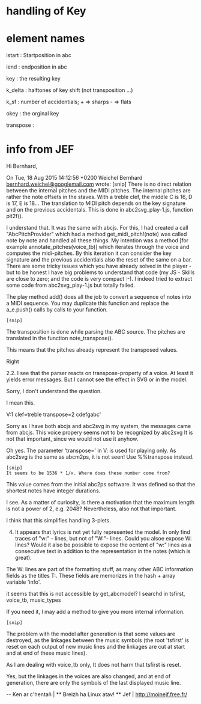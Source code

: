 # handling of Key

# element names

istart
:   Startposition in abc

iend
:   endposition in abc

key
: the resulting key

k_delta
:   halftones of key shift (not transposition ...)

k_sf
:   number of accidentials; + => sharps - => flats

okey
:   the orginal key

transpose
:   


# info from JEF

Hi Bernhard,

On Tue, 18 Aug 2015 14:12:56 +0200
Weichel Bernhard <bernhard.weichel@googlemail.com> wrote:
	[snip]
There is no direct relation between the internal pitches and the MIDI
pitches.
The internal pitches are rather the note offsets in the staves. With a
treble clef, the middle C is 16, D is 17, E is 18...
The translation to MIDI pitch depends on the key signature and on the
previous accidentals. This is done in abc2svg_play-1.js, function pit2f().

I understand that. It was the same with abcjs. For this, I had created a call "AbcPitchProvider" which had a method get_midi_pitch!(note) was called note by note and handled all these things. My intention was a method [for example annotate_pitches(voice_tb)] which iterates through the voice and computes the midi-pitches. By this iteration it can consider the key signature and the previous accidentials also the reset of the same on a bar. There are some tricky issues which you have already solved in the player - but to be honest I have big problems to understand that code (my JS - Skills are close to zero;  and the code is very compact :-). I indeed tried to extract some code from abc2svg_play-1.js but totally failed.

The play method add() does all the job to convert a sequence of notes
into a MIDI sequence. You may duplicate this function and replace the
a_e.push() calls by calls to your function.

	[snip]
The transposition is done while parsing the ABC source. The pitches are
translated in the function note_transpose().

This means that the pitches already represent the transposed values.

Right

2.2. I see that the parser reacts on transpose-property of a voice. At least it yields error messages. But I cannot see the effect in SVG or in the model.

Sorry, I don't understand the question.

I mean this.

V:1 clef=treble transpose=2
cdefgabc'

Sorry as I have both abcjs and abc2svg in my system, the messages came from abcjs. This voice propery seems not to be recognized by abc2svg
It is not that important, since we would not use it anyhow.

Oh yes. The parameter 'transpose=' in V: is used for playing only.
As abc2svg is the same as abcm2ps, it is not seen!
Use %%transpose instead.

	[snip]
	It seems to be 1536 * 1/x. Where does these number come from?

This value comes from the initial abc2ps software. It was defined so
that the shortest notes have integer durations.

I see. As a matter of curiosity, is there a motivation that the maximum length is not a power of 2, e.g. 2048?
Nevertheless, also not that important.

I think that this simplifies handling 3-plets.

4. It appears that lyrics is not yet fully represented the model. In only find traces of "w:" - lines, but not of "W:"- lines. Could you alsoe expose W: lines? Would it also be possible to expose the ocntent of "w:" lines as a consecutive text in addition to the representation in the notes (which is great).

The W: lines are part of the formatting stuff, as many other ABC
information fields as the titles T:. These fields are memorizes in the
hash + array variable 'info'.

it seems that this is not accessible by get_abcmodel? I searchd in tsfirst, voice_tb, music_types

If you need it, I may add a method to give you more internal information.

	[snip]
The problem with the model after generation is that some values are
destroyed, as the linkages between the music symbols (the root
'tsfirst' is reset on each output of new music lines and the linkages
are cut at start and at end of these music lines).

As I am dealing with voice_tb only, 	It does not harm that tsfirst is reset.

Yes, but the linkages in the voices are also changed, and at end of
generation, there are only the symbols of the last displayed music line.

-- 
Ken ar c'hentañ	|	      ** Breizh ha Linux atav! **
Jef		|		http://moinejf.free.fr/